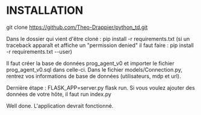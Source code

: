 # INSTALLATION
git clone https://github.com/Theo-Drappier/python_td.git

Dans le dossier qui vient d'être cloné :
pip install -r requirements.txt
(si un traceback apparaît et affiche un "permission denied" il faut faire : pip install -r requirements.txt --user)

Il faut créer la base de données prog_agent_v0 et importer le fichier prog_agent_v0.sql dans celle-ci.
Dans le fichier models/Connection.py, rentrez vos informations de base de données (utilisateurs, mdp et url).

Dernière étape :
FLASK_APP=server.py flask run.
Si vous voulez ajouter des données de votre hôte, il faut run index.py

Well done. L'application devrait fonctionné.
